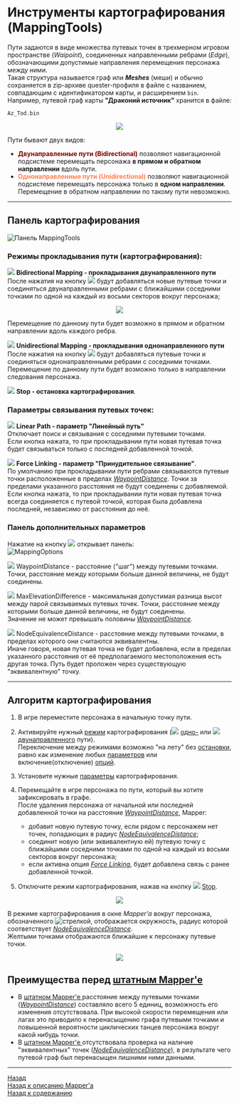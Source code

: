 # **Инструменты картографирования (MappingTools)**

Пути задаются в виде множества путевых точек в трехмерном игровом пространстве (*Waipoint*), соединенных направленными ребрами (*Edge*), обозначающими допустимые направления перемещения персонажа между ними.  
Такая структура называется граф или ***Meshes*** (меши) и обычно сохраняется в zip-архиве quester-профиля в файле с названием, совпадающим с идентификатором карты, и расширением ``bin``.  
Например, путевой граф карты **"Драконий источник"** хранится в файле:
```
Az_Tod.bin
```

<p align="center"><img src="img/MapperExt.png"></p>

Пути бывают двух видов:
- **<font color=Maroon>Двунаправленные пути (Bidirectional)</font>** позволяют навигационной подсистеме перемещать персонажа **в прямом и обратном направлении** вдоль пути.
- **<font color=Coral>Однонаправленные пути (Unidirectional)</font>** позволяют навигационной подсистеме перемещать персонажа только в **одном направлении**. Перемещение в обратном направлении по такому пути невозможно.

---

## **Панель картографирования**
![Панель MappingTools](img/MapperExt-Panel-Mapping.png)

### <a name="ref-MappingModes"></a> **Режимы прокладывания пути (картографирования):**

![](img/icons/miniBiPath.png) **<a name="ref-BidirectionalMapping">Bidirectional Mapping</a> - прокладывания двунаправленного пути**  
После нажатия на кнопку ![](img/icons/miniBiPath.png) будут добавляться новые путевые точки и соединяться двунаправленными ребрами с ближайшими соседними точками по одной на каждый из восьми секторов вокруг персонажа;  
<p align="center"><img src="img/Sectors.png"></p>
Перемещение по данному пути будет возможно в прямом и обратном направлении вдоль каждого ребра.  

![](img/icons/miniUniPath.png) **<a name="ref-UnidirectionalMapping">Unidirectional Mapping</a> - прокладывания однонаправленного пути**  
После нажатия на кнопку ![](img/icons/miniUniPath.png) будут добавляться путевые точки и соединяться однонаправленными ребрами с соседними точками. Перемещение по данному пути будет возможно только в направлении следования персонажа.

![](img/icons/miniStop.png) **<a name="ref-Stop"> Stop</a> - остановка картографирования**.


### <a name="ref-LinkingModes"></a> **Параметры связывания путевых точек:**

![](img/icons/miniLinPath.png) **<a name="ref-LinearPath">Linear Path</a> - параметр "Линейный путь"**  
Отключает поиск и связывания с соседними путевыми точками.  
Если кнопка нажата, то при прокладывании пути новая путевая точка будет связываться только с последней добавленной точкой. 

![](img/icons/miniLink.png) **<a name="ref-ForceLinking">Force Linking</a> - параметр "Принудительное связывание"**.  
По умолчанию при прокладывании пути ребрами связываются путевые точки расположенные в пределах [*WaypointDistance*](#ref-WaypointDistance). Точки за пределами указанного расстояния не будут соединены с добавляемой.
Если кнопка нажата, то при прокладывании пути новая путевая точка всегда соединяется с путевой точкой, которая была добавлена последней, независимо от расстояния до неё.

### <a name="ref-MappingOptions"></a> **Панель дополнительных параметров**
Нажатие на кнопку ![](img/icons/miniGear.png) открывает панель:  
![MappingOptions](img/MapperExt-Panel-MappingOptions.png)

![](img/icons/miniNodeDistance.png) <a name="ref-WaypointDistance">WaypointDistance</a> - расстояние ("шаг") между путевыми точками.  Точки, расстояние между которыми больше данной величины, не будут соединены.  

![](img/icons/miniZdiff.png) <a name="ref-MaxElevationDifference">MaxElevationDifference</a> - максимальная допустимая разница высот между парой связываемых путевых точек. Точки, расстояние между которыми больше данной величины, не будут соединены.  
Значение не может превышать половины [*WaypointDistance*](#ref-WaypointDistance).  

![](img/icons/miniDistance.png) <a name="ref-NodeEquivalenceDistance">NodeEquivalenceDistance</a> - расстояние между путевыми точками, в пределах которого они считаются эквивалентны.  
Иначе говоря, новая путевая точка не будет добавлена, если в пределах указанного расстояния от её предполагаемого местоположения есть другая точка. Путь будет проложен через существующую "эквивалентную" точку.

---

## **Алгоритм картографирования**

1. В игре переместите персонажа в начальную точку пути.  
   
2. Активируйте нужный [режим](#ref-MappingModes) картографирования (![](img/icons/miniUniPath.png) [одно-](#ref-UnidirectionalMapping) или ![](img/icons/miniBiPath.png) [двунаправленного](#ref-BidirectionalMapping) пути).  
   Переключение между режимами возможно "на лету" без [остановки](#--stop---остановка-прокладывания-пути), равно как изменение любых [параметров](#-параметры) или включение(отключение) [опций](#ref-LinearPath).  

3. Установите нужные [параметры](#ref-LinkingModes) картографирования.

4. Перемещайте в игре персонажа по пути, который вы хотите зафиксировать в графе.  
   После удаления персонажа от начальной или последней добавленной точки на расстояние [*WaypointDistance*](#ref-WaypointDistance), Mapper:
   - добавит новую путевую точку, если рядом с персонажем нет точек, попадающих в радиус [*NodeEquivalenceDistance*](#ref-NodeEquivalenceDistance);
   - соединит новую (или эквивалентную ей) путевую точку с ближайшими соседними точками по одной на каждый из восьми секторов вокруг персонажа;
   - если активна опция [*Force Linking*](#ref-ForceLinking), будет добавлена связь с ранее добавленной точкой.  
   
5. Отключите режим картографирования, нажав на кнопку ![](img/icons/miniStop.png) [Stop](#ref-Stop).

<p align="center"><img src="diagrams/Mapping-RU.png"></p>

В режиме картографирования в окне *Mapper'a* вокруг персонажа, обозначенного ![стрелкой](ing/../img/icons/charArrow.png), отображается окружность, радиус которой соответствует [*NodeEquivalenceDistance*](#ref-NodeEquivalenceDistance).  
Желтыми точками отображаются ближайшие к персонажу путевые точки.

<!-- ![Mapping](img/MapperExt-Mapping.png) -->
<p align="center"><img src="img/MapperExt-Mapping.png"></p>

## **Преимущества перед [штатным Mapper'e ](https://www.neverwinter-bot.com/forums/viewtopic.php?p=43909#p43909)**
- В [штатном Mapper'e ](https://www.neverwinter-bot.com/forums/viewtopic.php?p=43909#p43909) расстояние между путевыми точками ([*WaypointDistance*](#ref-WaypointDistance)) составляло всего 5 единиц, возможность его изменения отсутствовала. При высокой скорости перемещения или лагах это приводило к перенасыщению графа путевыми точками и повышенной вероятности циклических танцев персонажа вокруг какой нибудь точки.  
- В [штатном Mapper'e ](https://www.neverwinter-bot.com/forums/viewtopic.php?p=43909#p43909) отсутствовала проверка на наличие "эквивалентных" точек ([*NodeEquivalenceDistance*](#ref-NodeEquivalenceDistance)), в результате чего путевой граф был перенасыщен лишними ними данными.

---

<a href="javascript:history.back()">Назад</a>  
[Назад к описанию Mapper'a](Mapper-RU.md)  
[Назад к содержанию](../../index.md)